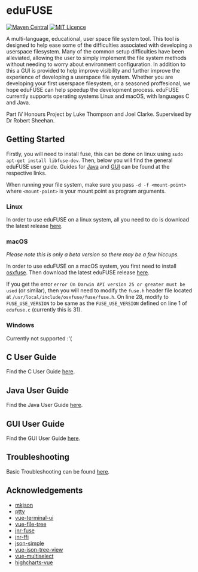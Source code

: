 # eduFUSE
 [![Maven Central](https://maven-badges.herokuapp.com/maven-central/com.github.lukethompsxn/edufuse/badge.svg)](https://maven-badges.herokuapp.com/maven-central/com.github.lukethompsxn/edufuse)
 [![MIT Licence](https://badges.frapsoft.com/os/mit/mit.png?v=103)](https://opensource.org/licenses/mit-license.php)


A multi-language, educational, user space file system tool. This tool is designed to help ease some of the difficulties associated with developing a userspace filesystem. Many of the common setup difficulties have been alleviated, allowing the user to simply implement the file system methods without needing to worry about environment configuration. In addition to this a GUI is provided to help improve visibility and further improve the experience of developing a userspace file system. Whether you are developing your first userspace filesystem, or a seasoned proffesional, we hope eduFUSE can help speedup the development process. eduFUSE currently supports operating systems Linux and macOS, with languages C and Java. 

Part IV Honours Project by Luke Thompson and Joel Clarke. Supervised by Dr Robert Sheehan.

## Getting Started
Firstly, you will need to install fuse, this can be done on linux using `sudo apt-get install libfuse-dev`. Then, below you will find the general eduFUSE user guide. Guides for [Java](https://github.com/lukethompsxn/edufuse/tree/master/java/) and [GUI](https://github.com/lukethompsxn/edufuse/tree/master/gui/) can be found at the respective links.

When running your file system, make sure you pass `-d -f <mount-point>` where `<mount-point>` is your mount point as program arguments. 

### Linux
In order to use eduFUSE on a linux system, all you need to do is download the latest release [here](https://github.com/lukethompsxn/edufuse/releases).

### macOS
*Please note this is only a beta version so there may be a few hiccups.*

In order to use eduFUSE on a macOS system, you first need to install [osxfuse](https://osxfuse.github.io/). Then download the latest eduFUSE release [here](https://github.com/lukethompsxn/edufuse/releases).

If you get the error `error On Darwin API version 25 or greater must be used` (or similar), then you will need to modify the `fuse.h` header file located at `/usr/local/include/osxfuse/fuse/fuse.h`. On line 28, modify to `FUSE_USE_VERSION` to be same as the `FUSE_USE_VERSION` defined on line 1 of `edufuse.c` (currently this is 31).

### Windows
Currently not supported :'(

## C User Guide
Find the C User Guide [here](https://github.com/lukethompsxn/edufuse/blob/master/lib/).

## Java User Guide
Find the Java User Guide [here](https://github.com/lukethompsxn/edufuse/tree/master/java/).

## GUI User Guide
Find the GUI User Guide [here](https://github.com/lukethompsxn/edufuse/tree/master/gui/).

## Troubleshooting
Basic Troubleshooting can be found [here](https://github.com/lukethompsxn/edufuse/blob/master/Troubleshooting.md).

## Acknowledgements
- [mkjson](https://github.com/Jacajack/mkjson)
- [ptty](https://gitlab.com/pachanka/ptty)
- [vue-terminal-ui](https://github.com/shershen08/vue-terminal-ui)
- [vue-file-tree](https://github.com/robogeek/vue-file-tree)
- [jnr-fuse](https://github.com/SerCeMan/jnr-fuse)
- [jnr-ffi](https://github.com/jnr/jnr-ffi)
- [json-simple](https://github.com/fangyidong/json-simple)
- [vue-json-tree-view](https://github.com/michaelfitzhavey/vue-json-tree-view)
- [vue-multiselect](https://github.com/shentao/vue-multiselect)
- [highcharts-vue](https://github.com/highcharts/highcharts-vue)

